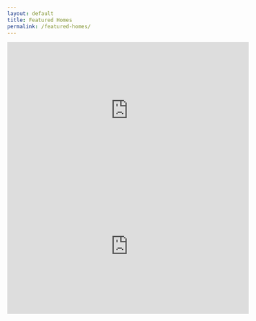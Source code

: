 ```yaml
---
layout: default
title: Featured Homes
permalink: /featured-homes/
---
```


<iframe width="560" height="315" src="https://www.youtube.com/embed/ykFzl6EvEGc" frameborder="0" allow="accelerometer; autoplay; encrypted-media; gyroscope; picture-in-picture" allowfullscreen></iframe>
<br>
<iframe width="560" height="315" src="https://www.youtube.com/embed/O5HvJapT5xk" frameborder="0" allow="accelerometer; autoplay; encrypted-media; gyroscope; picture-in-picture" allowfullscreen></iframe>